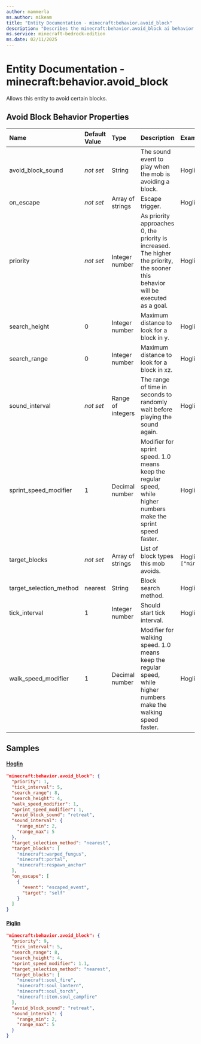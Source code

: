 ```yaml
---
author: mammerla
ms.author: mikeam
title: "Entity Documentation - minecraft:behavior.avoid_block"
description: "Describes the minecraft:behavior.avoid_block ai behavior component"
ms.service: minecraft-bedrock-edition
ms.date: 02/11/2025 
---
```


# Entity Documentation - minecraft:behavior.avoid_block

Allows this entity to avoid certain blocks.


## Avoid Block Behavior Properties

|Name       |Default Value |Type |Description |Example Values |
|:----------|:-------------|:----|:-----------|:------------- |
| avoid_block_sound | *not set* | String | The sound event to play when the mob is avoiding a block. | Hoglin: `"retreat"` | 
| on_escape | *not set* | Array of strings | Escape trigger. | Hoglin: `[{"event":"escaped_event","target":"self"}]` | 
| priority | *not set* | Integer number | As priority approaches 0, the priority is increased. The higher the priority, the sooner this behavior will be executed as a goal. | Hoglin: `1`, Piglin: `9` | 
| search_height | 0 | Integer number | Maximum distance to look for a block in y. | Hoglin: `4` | 
| search_range | 0 | Integer number | Maximum distance to look for a block in xz. | Hoglin: `8` | 
| sound_interval | *not set* | Range of integers | The range of time in seconds to randomly wait before playing the sound again. | Hoglin: `{"range_min":2,"range_max":5}` | 
| sprint_speed_modifier | 1 | Decimal number | Modifier for sprint speed. 1.0 means keep the regular speed, while higher numbers make the sprint speed faster. | Hoglin: `1`, Piglin: `1.1` | 
| target_blocks | *not set* | Array of strings | List of block types this mob avoids. | Hoglin: `["minecraft:warped_fungus","minecraft:portal","minecraft:respawn_anchor"]`, Piglin: `["minecraft:soul_fire","minecraft:soul_lantern","minecraft:soul_torch","minecraft:item.soul_campfire"]` | 
| target_selection_method | nearest | String | Block search method. | Hoglin: `"nearest"` | 
| tick_interval | 1 | Integer number | Should start tick interval. | Hoglin: `5` | 
| walk_speed_modifier | 1 | Decimal number | Modifier for walking speed. 1.0 means keep the regular speed, while higher numbers make the walking speed faster. | Hoglin: `1` | 

## Samples

#### [Hoglin](https://github.com/Mojang/bedrock-samples/tree/preview/behavior_pack/entities/hoglin.json)


```json
"minecraft:behavior.avoid_block": {
  "priority": 1,
  "tick_interval": 5,
  "search_range": 8,
  "search_height": 4,
  "walk_speed_modifier": 1,
  "sprint_speed_modifier": 1,
  "avoid_block_sound": "retreat",
  "sound_interval": {
    "range_min": 2,
    "range_max": 5
  },
  "target_selection_method": "nearest",
  "target_blocks": [
    "minecraft:warped_fungus",
    "minecraft:portal",
    "minecraft:respawn_anchor"
  ],
  "on_escape": [
    {
      "event": "escaped_event",
      "target": "self"
    }
  ]
}
```

#### [Piglin](https://github.com/Mojang/bedrock-samples/tree/preview/behavior_pack/entities/piglin.json)


```json
"minecraft:behavior.avoid_block": {
  "priority": 9,
  "tick_interval": 5,
  "search_range": 8,
  "search_height": 4,
  "sprint_speed_modifier": 1.1,
  "target_selection_method": "nearest",
  "target_blocks": [
    "minecraft:soul_fire",
    "minecraft:soul_lantern",
    "minecraft:soul_torch",
    "minecraft:item.soul_campfire"
  ],
  "avoid_block_sound": "retreat",
  "sound_interval": {
    "range_min": 2,
    "range_max": 5
  }
}
```

